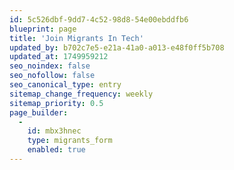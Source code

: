```yaml
---
id: 5c526dbf-9dd7-4c52-98d8-54e00ebddfb6
blueprint: page
title: 'Join Migrants In Tech'
updated_by: b702c7e5-e21a-41a0-a013-e48f0ff5b708
updated_at: 1749959212
seo_noindex: false
seo_nofollow: false
seo_canonical_type: entry
sitemap_change_frequency: weekly
sitemap_priority: 0.5
page_builder:
  -
    id: mbx3hnec
    type: migrants_form
    enabled: true
---
```

